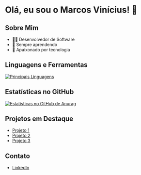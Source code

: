 # Olá, eu sou o Marcos Vinícius! 👋

## Sobre Mim

- 👩‍💻 Desenvolvedor de Software
- 🌱 Sempre aprendendo
- 🚀 Apaixonado por tecnologia

## Linguagens e Ferramentas

[![Principais Linguagens](https://github-readme-stats.vercel.app/api/top-langs/?username=MarcosCosta-dv&layout=compact)](https://github.com/anuraghazra/github-readme-stats)

## Estatísticas no GitHub

[![Estatísticas no GitHub de Anurag](https://github-readme-stats.vercel.app/api?username=MarcosCosta-dv)](https://github.com/anuraghazra/github-readme-stats)

## Projetos em Destaque

- [Projeto 1](https://github.com/MarcosCosta-dv/Spotify-clone)
- [Projeto 2](https://github.com/MarcosCosta-dv/eduqui)
- [Projeto 3](https://github.com/MarcelloMeirelles/projeto_A3_usjt)

## Contato

- [LinkedIn](https://www.linkedin.com/in/marcosscosta/)
